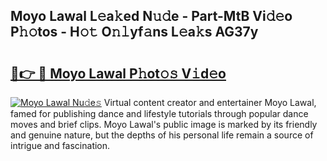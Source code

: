 ## Moyo Lawal L𝚎a𝚔ed N𝚞𝚍e - Part-MtB Vi𝚍𝚎o P𝚑𝚘tos - H𝚘𝚝 O𝚗𝚕yf𝚊ns L𝚎a𝚔s AG37y

# <h2><a href="http://kfcbccs.oniu.top/?m=Moyo+Lawal">🔗👉 🔴 Moyo Lawal P𝚑ot𝚘𝚜 V𝚒d𝚎o</a></h2>

[![Moyo Lawal Nu𝚍e𝚜](https://i.imgur.com/0qMVB7G.gif)](http://kfcbccs.oniu.top/?m=Moyo+Lawal)
Virtual content creator and entertainer Moyo Lawal, famed for publishing dance and lifestyle tutorials through popular dance moves and brief clips. Moyo Lawal's public image is marked by its friendly and genuine nature, but the depths of his personal life remain a source of intrigue and fascination.  
